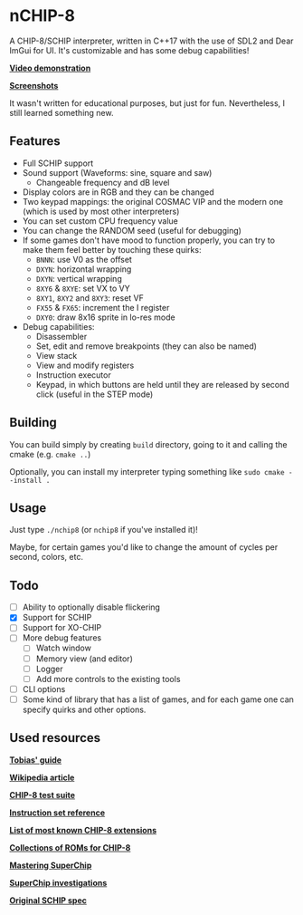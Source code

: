 # nCHIP-8
A CHIP-8/SCHIP interpreter, written in C++17 with the use of SDL2 and Dear ImGui for UI. It's customizable and has some debug capabilities!

[**Video demonstration**](https://drive.google.com/file/d/1iOsX1t5adUIJu2qDHnsUx5Pd6OYt5gCg/view?usp=sharing)

[**Screenshots**](screenshots/)

It wasn't written for educational purposes, but just for fun. Nevertheless, I still learned something new.

## Features
- Full SCHIP support
- Sound support (Waveforms: sine, square and saw)
    - Changeable frequency and dB level
- Display colors are in RGB and they can be changed
- Two keypad mappings: the original COSMAC VIP and the modern one (which is used by most other interpreters)
- You can set custom CPU frequency value
- You can change the RANDOM seed (useful for debugging)
- If some games don't have mood to function properly, you can try to make them feel better by touching these quirks:
    - `BNNN`: use V0 as the offset
    - `DXYN`: horizontal wrapping
    - `DXYN`: vertical wrapping
    - `8XY6` & `8XYE`: set VX to VY
    - `8XY1`, `8XY2` and `8XY3`: reset VF
    - `FX55` & `FX65`: increment the I register
    - `DXY0`: draw 8x16 sprite in lo-res mode
- Debug capabilities:
    - Disassembler
    - Set, edit and remove breakpoints (they can also be named)
    - View stack
    - View and modify registers
    - Instruction executor
    - Keypad, in which buttons are held until they are released by second click (useful in the STEP mode)

## Building
You can build simply by creating `build` directory, going to it and calling the cmake (e.g. `cmake ..`)

Optionally, you can install my interpreter typing something like `sudo cmake --install .`

## Usage
Just type `./nchip8` (or `nchip8` if you've installed it)!

Maybe, for certain games you'd like to change the amount of cycles per second, colors, etc.

## Todo
- [ ] Ability to optionally disable flickering
- [x] Support for SCHIP
- [ ] Support for XO-CHIP
- [ ] More debug features
    - [ ] Watch window
    - [ ] Memory view (and editor)
    - [ ] Logger
    - [ ] Add more controls to the existing tools
- [ ] CLI options
- [ ] Some kind of library that has a list of games, and for each game one can specify quirks and other options.

## Used resources
[**Tobias' guide**](https://tobiasvl.github.io/blog/write-a-chip-8-emulator/)

[**Wikipedia article**](https://en.wikipedia.org/wiki/CHIP-8)

[**CHIP-8 test suite**](https://github.com/Timendus/chip8-test-suite)

[**Instruction set reference**](https://chip8.gulrak.net/)

[**List of most known CHIP-8 extensions**](https://gist.github.com/tobiasvl/a0e43bdcd64d9ef6be35f5c67fcff0dd)

[**Collections of ROMs for CHIP-8**](https://github.com/kripod/chip8-roms)

[**Mastering SuperChip**](http://johnearnest.github.io/Octo/docs/SuperChip.html)

[**SuperChip investigations**](https://github.com/Chromatophore/HP48-Superchip)

[**Original SCHIP spec**](http://devernay.free.fr/hacks/chip8/schip.txt)
